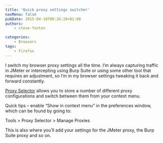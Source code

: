 ```yaml
---
title: 'Quick proxy settings switcher'
navMenu: false
pubDate: 2015-04-18T00:28:20+01:00
authors:
    - steve-fenton

categories:
    - Browsers
tags:
    - Firefox
---
```


I switch my browser proxy settings all the time. I’m always capturing traffic in JMeter or intercepting using Burp Suite or using some other tool that requires an adjustment, so I’m in my browser settings tweaking it back and forward constantly.

[Proxy Selector](https://addons.mozilla.org/en-us/firefox/addon/proxy-selector/) allows you to store a number of different proxy configurations and switch between them from your context menu.

Quick tips – enable “Show in context menu” in the preferences window, which can be found by going to:

Tools > Proxy Selector > Manage Proxies

This is also where you’ll add your settings for the JMeter proxy, the Burp Suite proxy and so on.